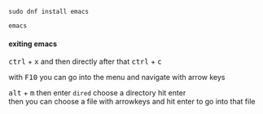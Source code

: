 ```
sudo dnf install emacs
```

```
emacs
```

#### exiting emacs

<kbd>ctrl</kbd> + <kbd>x</kbd> and then directly after that <kbd>ctrl</kbd> + <kbd>c</kbd>

with <kbd>F10</kbd> you can go into the menu and navigate with arrow keys

<kbd>alt</kbd> + <kbd>m</kbd> then enter `dired` choose a directory hit enter\
then you can choose a file with arrowkeys and hit enter to go into that file
